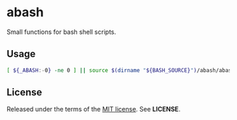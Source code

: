 abash
=====
Small functions for bash shell scripts.


Usage
-----

```sh
[ ${_ABASH:-0} -ne 0 ] || source $(dirname "${BASH_SOURCE}")/abash/abash.sh
```

License
-------
Released under the terms of the
[MIT license](http://tldrlegal.com/license/mit-license). See **LICENSE**.
